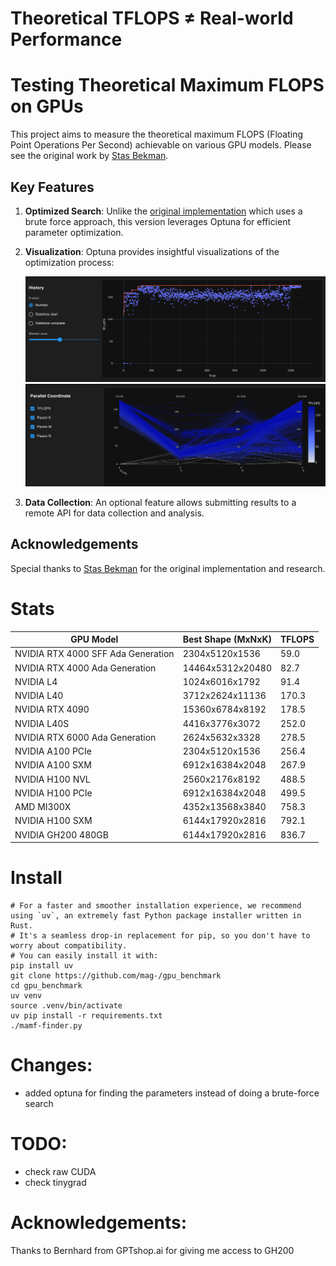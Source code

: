 # Theoretical TFLOPS ≠ Real-world Performance
# Testing Theoretical Maximum FLOPS on GPUs

This project aims to measure the theoretical maximum FLOPS (Floating Point Operations Per Second) achievable on various GPU models. Please see the original work by [Stas Bekman](https://github.com/stas00/ml-engineering/tree/master/compute/accelerator#maximum-achievable-flops).

## Key Features

1. **Optimized Search**: Unlike the [original implementation](https://github.com/stas00/ml-engineering/blob/master/compute/accelerator/benchmarks/mamf-finder.py) which uses a brute force approach, this version leverages Optuna for efficient parameter optimization.

2. **Visualization**: Optuna provides insightful visualizations of the optimization process:

   ![Optuna Optimization Visualization](./img/optuna1.png)
   ![Optuna Optimization Visualization](./img/optuna2.png)

3. **Data Collection**: An optional feature allows submitting results to a remote API for data collection and analysis.

## Acknowledgements

Special thanks to [Stas Bekman](https://x.com/StasBekman) for the original implementation and research.

# Stats

| GPU Model | Best Shape (MxNxK) | TFLOPS |
|-----------|---------------------|--------|
| NVIDIA RTX 4000 SFF Ada Generation | 2304x5120x1536 | 59.0 |
| NVIDIA RTX 4000 Ada Generation | 14464x5312x20480 | 82.7 |
| NVIDIA L4 | 1024x6016x1792 | 91.4 |
| NVIDIA L40 | 3712x2624x11136 | 170.3 |
| NVIDIA RTX 4090 | 15360x6784x8192 | 178.5 |
| NVIDIA L40S | 4416x3776x3072 | 252.0 |
| NVIDIA RTX 6000 Ada Generation | 2624x5632x3328 | 278.5 |
| NVIDIA A100 PCIe | 2304x5120x1536 | 256.4 |
| NVIDIA A100 SXM | 6912x16384x2048 | 267.9 |
| NVIDIA H100 NVL | 2560x2176x8192 | 488.5 |
| NVIDIA H100 PCIe | 6912x16384x2048 | 499.5 |
| AMD MI300X | 4352x13568x3840 | 758.3 |
| NVIDIA H100 SXM | 6144x17920x2816 | 792.1 |
| NVIDIA GH200 480GB | 6144x17920x2816 | 836.7 |


# Install

```
# For a faster and smoother installation experience, we recommend using `uv`, an extremely fast Python package installer written in Rust.
# It's a seamless drop-in replacement for pip, so you don't have to worry about compatibility.
# You can easily install it with: 
pip install uv
git clone https://github.com/mag-/gpu_benchmark
cd gpu_benchmark
uv venv
source .venv/bin/activate
uv pip install -r requirements.txt
./mamf-finder.py
```

# Changes:
- added optuna for finding the parameters instead of doing a brute-force search


# TODO:
- check raw CUDA
- check tinygrad

# Acknowledgements:
Thanks to Bernhard from GPTshop.ai for giving me access to GH200
